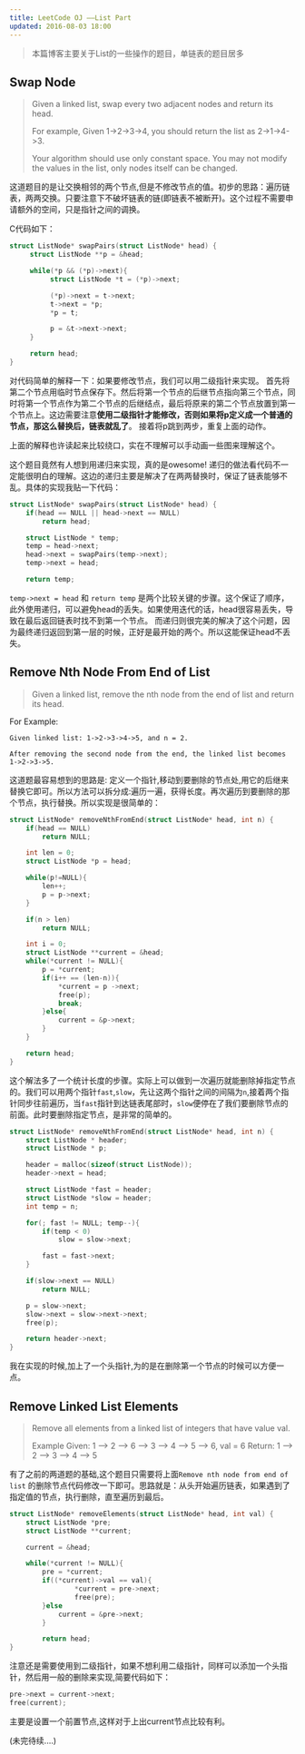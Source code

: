 ```yaml
---
title: LeetCode OJ ——List Part
updated: 2016-08-03 18:00
---
```


> 本篇博客主要关于List的一些操作的题目，单链表的题目居多

## Swap Node

> Given a linked list, swap every two adjacent nodes and return its head.
>
> For example,
> Given 1->2->3->4, you should return the list as 2->1->4->3.
>
> Your algorithm should use only constant space. You may not modify the values in the list, only nodes itself can be changed.

这道题目的是让交换相邻的两个节点,但是不修改节点的值。初步的思路：遍历链表，两两交换。只要注意下不破坏链表的链(即链表不被断开)。这个过程不需要申请额外的空间，只是指针之间的调换。

C代码如下：

```c
struct ListNode* swapPairs(struct ListNode* head) {
     struct ListNode **p = &head;

     while(*p && (*p)->next){
          struct ListNode *t = (*p)->next;

          (*p)->next = t->next;
          t->next = *p;
          *p = t;

          p = &t->next->next;
     }

     return head;
}
```

对代码简单的解释一下：如果要修改节点，我们可以用二级指针来实现。 首先将第二个节点用临时节点保存下。然后将第一个节点的后继节点指向第三个节点，同时将第一个节点作为第二个节点的后继结点，最后将原来的第二个节点放置到第一个节点上。这边需要注意**使用二级指针才能修改，否则如果将p定义成一个普通的节点，那这么替换后，链表就乱了**。 接着将p跳到两步，重复上面的动作。

上面的解释也许读起来比较绕口，实在不理解可以手动画一些图来理解这个。

这个题目竟然有人想到用递归来实现，真的是owesome! 递归的做法看代码不一定能很明白的理解。这边的递归主要是解决了在两两替换时，保证了链表能够不乱。具体的实现我贴一下代码：

```c
struct ListNode* swapPairs(struct ListNode* head) {
	if(head == NULL || head->next == NULL)
		return head;

	struct ListNode * temp;
	temp = head->next;
	head->next = swapPairs(temp->next);
	temp->next = head;

	return temp;
```

`temp->next = head` 和 `return temp` 是两个比较关键的步骤。这个保证了顺序，此外使用递归，可以避免head的丢失。如果使用迭代的话，head很容易丢失，导致在最后返回链表时找不到第一个节点。 而递归则很完美的解决了这个问题，因为最终递归返回到第一层的时候，正好是最开始的两个。所以这能保证head不丢失。


## Remove Nth Node From End of List

> Given a linked list, remove the nth node from the end of list and return its head.

For Example:

```
Given linked list: 1->2->3->4->5, and n = 2.

After removing the second node from the end, the linked list becomes 1->2->3->5.
```

这道题最容易想到的思路是: 定义一个指针,移动到要删除的节点处,用它的后继来替换它即可。所以方法可以拆分成:遍历一遍，获得长度。再次遍历到要删除的那个节点，执行替换。所以实现是很简单的：

```c
struct ListNode* removeNthFromEnd(struct ListNode* head, int n) {
	if(head == NULL)
		return NULL;

	int len = 0;
	struct ListNode *p = head;

	while(p!=NULL){
		len++;
		p = p->next;
	}

	if(n > len)
		return NULL;

	int i = 0;
	struct ListNode **current = &head;
	while(*current != NULL){
		p = *current;
		if(i++ == (len-n)){
			*current = p ->next;
			free(p);
			break;
		}else{
			current = &p->next;
		}
	}

	return head;
}
```

这个解法多了一个统计长度的步骤。实际上可以做到一次遍历就能删除掉指定节点的。我们可以用两个指针`fast`,`slow`，先让这两个指针之间的间隔为`n`,接着两个指针同步往前遍历，当`fast`指针到达链表尾部时，`slow`便停在了我们要删除节点的前面。此时要删除指定节点，是非常的简单的。

```c
struct ListNode* removeNthFromEnd(struct ListNode* head, int n) {
	struct ListNode * header;
	struct ListNode * p;

	header = malloc(sizeof(struct ListNode));
	header->next = head;

	struct ListNode *fast = header;
	struct ListNode *slow = header;
	int temp = n;

	for(; fast != NULL; temp--){
		if(temp < 0)
			slow = slow->next;

		fast = fast->next;
	}

	if(slow->next == NULL)
		return NULL;

	p = slow->next;
	slow->next = slow->next->next;
	free(p); 

	return header->next;
}
```

我在实现的时候,加上了一个头指针,为的是在删除第一个节点的时候可以方便一点。


## Remove Linked List Elements

> Remove all elements from a linked list of integers that have value val.
>
> Example
> Given: 1 --> 2 --> 6 --> 3 --> 4 --> 5 --> 6, val = 6
> Return: 1 --> 2 --> 3 --> 4 --> 5

有了之前的两道题的基础,这个题目只需要将上面`Remove nth node from end of list` 的删除节点代码修改一下即可。思路就是：从头开始遍历链表，如果遇到了指定值的节点，执行删除，直至遍历到最后。

```c
struct ListNode* removeElements(struct ListNode* head, int val) {
	struct ListNode *pre;
	struct ListNode **current;

	current = &head;

	while(*current != NULL){
		pre = *current;
		if((*current)->val == val){
				*current = pre->next;
				free(pre);
		}else
			current = &pre->next;
		}

		return head;
}
```

注意还是需要使用到二级指针，如果不想利用二级指针，同样可以添加一个头指针，然后用一般的删除来实现,简要代码如下：

```c
pre->next = current->next;
free(current);
```
主要是设置一个前置节点,这样对于上出current节点比较有利。


(未完待续....) 

